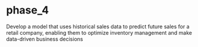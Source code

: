 # phase_4
Develop a model that uses historical sales data to predict future sales for a retail company, enabling them to optimize inventory management and make data-driven business decisions
